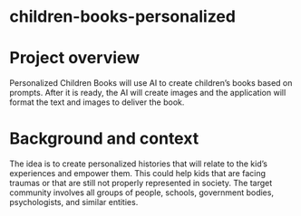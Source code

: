 # children-books-personalized
# Project overview
Personalized Children Books will use AI to create children’s books based on prompts. After it is ready, the AI will create images and the application will format the text and images to deliver the book.

# Background and context
The idea is to create personalized histories that will relate to the kid’s experiences and empower them. This could help kids that are facing traumas or that are still not properly represented in society.
The target community involves all groups of people, schools, government bodies, psychologists, and similar entities.
